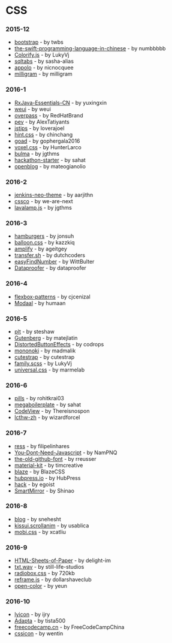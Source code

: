 # CSS


### 2015-12
- [bootstrap](https://github.com/twbs/bootstrap) - by twbs
- [the-swift-programming-language-in-chinese](https://github.com/numbbbbb/the-swift-programming-language-in-chinese) - by numbbbbb
- [Colorify.js](https://github.com/LukyVj/Colorify.js) - by LukyVj
- [sqltabs](https://github.com/sasha-alias/sqltabs) - by sasha-alias
- [appolo](https://github.com/nicnocquee/appolo) - by nicnocquee
- [milligram](https://github.com/milligram/milligram) - by milligram

### 2016-1
- [RxJava-Essentials-CN](https://github.com/yuxingxin/RxJava-Essentials-CN) - by yuxingxin
- [weui](https://github.com/weui/weui) - by weui
- [overpass](https://github.com/RedHatBrand/overpass) - by RedHatBrand
- [pev](https://github.com/AlexTatiyants/pev) - by AlexTatiyants
- [jstips](https://github.com/loverajoel/jstips) - by loverajoel
- [hint.css](https://github.com/chinchang/hint.css) - by chinchang
- [goad](https://github.com/gophergala2016/goad) - by gophergala2016
- [voxel.css](https://github.com/HunterLarco/voxel.css) - by HunterLarco
- [bulma](https://github.com/jgthms/bulma) - by jgthms
- [hackathon-starter](https://github.com/sahat/hackathon-starter) - by sahat
- [openblog](https://github.com/mateogianolio/openblog) - by mateogianolio

### 2016-2
- [jenkins-neo-theme](https://github.com/aarjithn/jenkins-neo-theme) - by aarjithn
- [cssco](https://github.com/we-are-next/cssco) - by we-are-next
- [lavalamp.js](https://github.com/jgthms/lavalamp.js) - by jgthms

### 2016-3
- [hamburgers](https://github.com/jonsuh/hamburgers) - by jonsuh
- [balloon.css](https://github.com/kazzkiq/balloon.css) - by kazzkiq
- [amplify](https://github.com/ageitgey/amplify) - by ageitgey
- [transfer.sh](https://github.com/dutchcoders/transfer.sh) - by dutchcoders
- [easyFindNumber](https://github.com/WittBulter/easyFindNumber) - by WittBulter
- [Dataproofer](https://github.com/dataproofer/Dataproofer) - by dataproofer

### 2016-4
- [flexbox-patterns](https://github.com/cjcenizal/flexbox-patterns) - by cjcenizal
- [Modaal](https://github.com/humaan/Modaal) - by humaan

### 2016-5
- [plt](https://github.com/steshaw/plt) - by steshaw
- [Gutenberg](https://github.com/matejlatin/Gutenberg) - by matejlatin
- [DistortedButtonEffects](https://github.com/codrops/DistortedButtonEffects) - by codrops
- [mononoki](https://github.com/madmalik/mononoki) - by madmalik
- [cutestrap](https://github.com/cutestrap/cutestrap) - by cutestrap
- [family.scss](https://github.com/LukyVj/family.scss) - by LukyVj
- [universal.css](https://github.com/marmelab/universal.css) - by marmelab

### 2016-6
- [pills](https://github.com/rohitkrai03/pills) - by rohitkrai03
- [megaboilerplate](https://github.com/sahat/megaboilerplate) - by sahat
- [CodeView](https://github.com/Thereisnospon/CodeView) - by Thereisnospon
- [lcthw-zh](https://github.com/wizardforcel/lcthw-zh) - by wizardforcel

### 2016-7
- [ress](https://github.com/filipelinhares/ress) - by filipelinhares
- [You-Dont-Need-Javascript](https://github.com/NamPNQ/You-Dont-Need-Javascript) - by NamPNQ
- [the-old-github-font](https://github.com/rreusser/the-old-github-font) - by rreusser
- [material-kit](https://github.com/timcreative/material-kit) - by timcreative
- [blaze](https://github.com/BlazeCSS/blaze) - by BlazeCSS
- [hubpress.io](https://github.com/HubPress/hubpress.io) - by HubPress
- [hack](https://github.com/egoist/hack) - by egoist
- [SmartMirror](https://github.com/Shinao/SmartMirror) - by Shinao

### 2016-8
- [blog](https://github.com/snehesht/blog) - by snehesht
- [kissui.scrollanim](https://github.com/usablica/kissui.scrollanim) - by usablica
- [mobi.css](https://github.com/xcatliu/mobi.css) - by xcatliu

### 2016-9
- [HTML-Sheets-of-Paper](https://github.com/delight-im/HTML-Sheets-of-Paper) - by delight-im
- [txt.wav](https://github.com/still-life-studios/txt.wav) - by still-life-studios
- [radiobox.css](https://github.com/720kb/radiobox.css) - by 720kb
- [reframe.js](https://github.com/dollarshaveclub/reframe.js) - by dollarshaveclub
- [open-color](https://github.com/yeun/open-color) - by yeun

### 2016-10
- [lyicon](https://github.com/ijry/lyicon) - by ijry
- [Adapta](https://github.com/tista500/Adapta) - by tista500
- [freecodecamp.cn](https://github.com/FreeCodeCampChina/freecodecamp.cn) - by FreeCodeCampChina
- [cssicon](https://github.com/wentin/cssicon) - by wentin
